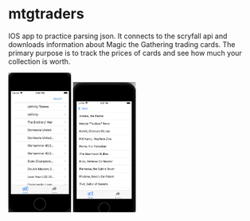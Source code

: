 # mtgtraders

IOS app to practice parsing json. It connects to the scryfall api and downloads information about Magic the Gathering trading cards. The primary purpose is to track the prices of cards and see how much your collection is worth.

<img src="https://raw.githubusercontent.com/matthewpatterson211/mtgtraders/master/mtgtradersmenu.jpg" height="25%" width="25%" >
<img src="https://raw.githubusercontent.com/matthewpatterson211/mtgtraders/master/mtgtradersmenu2.png" height="25%" width="25%" >

